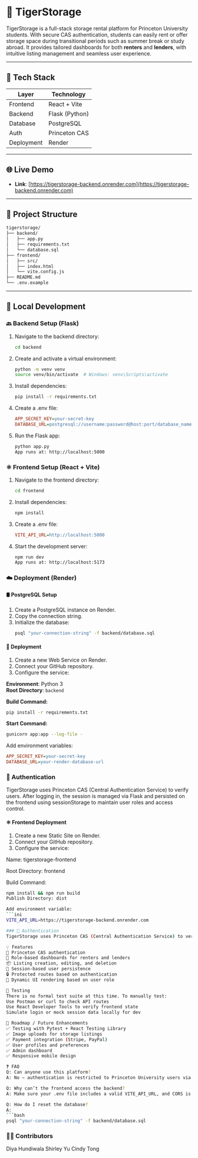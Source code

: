 # 🐯 TigerStorage

TigerStorage is a full-stack storage rental platform for Princeton University students. With secure CAS authentication, students can easily rent or offer storage space during transitional periods such as summer break or study abroad. It provides tailored dashboards for both **renters** and **lenders**, with intuitive listing management and seamless user experience.

---

## 🧰 Tech Stack

| Layer       | Technology      |
|-------------|-----------------|
| Frontend    | React + Vite     |
| Backend     | Flask (Python)   |
| Database    | PostgreSQL       |
| Auth        | Princeton CAS    |
| Deployment  | Render           |

---

## 🌐 Live Demo

- **Link**: [https://tigerstorage-backend.onrender.com](https://tigerstorage-backend.onrender.com)

---

## 📁 Project Structure

```bash
tigerstorage/
├── backend/
│   ├── app.py
│   ├── requirements.txt
│   └── database.sql
├── frontend/
│   ├── src/
│   ├── index.html
│   └── vite.config.js
├── README.md
└── .env.example
```
---

## 🚀 Local Development

### 🔙 Backend Setup (Flask)

1. Navigate to the backend directory:
   ```bash
   cd backend
2. Create and activate a virtual environment:
   ```bash
   python -m venv venv
   source venv/bin/activate  # Windows: venv\Scripts\activate
3. Install dependencies:
   ```bash
   pip install -r requirements.txt
4. Create a .env file:
   ```ini
   APP_SECRET_KEY=your-secret-key
   DATABASE_URL=postgresql://username:password@host:port/database_name
5. Run the Flask app:
   ```bash
   python app.py
   App runs at: http://localhost:5000

### ⚛️ Frontend Setup (React + Vite)
1. Navigate to the frontend directory:
   ```bash
   cd frontend
2. Install dependencies:
   ```bash
   npm install
3. Create a .env file:
   ```ini
   VITE_API_URL=http://localhost:5000
4. Start the development server:
   ```bash
   npm run dev
   App runs at: http://localhost:5173

### ☁️ Deployment (Render)

#### 🛢️ PostgreSQL Setup
1. Create a PostgreSQL instance on Render.
2. Copy the connection string.
3. Initialize the database:
   ```bash
   psql "your-connection-string" -f backend/database.sql

#### 🐍 Deployment
1. Create a new Web Service on Render.
2. Connect your GitHub repository.
3. Configure the service:

**Environment**: Python 3  
**Root Directory**: `backend`

**Build Command:**
```bash
pip install -r requirements.txt
```

**Start Command:**
```bash
gunicorn app:app --log-file -
```

Add environment variables:
   ```ini
APP_SECRET_KEY=your-secret-key
DATABASE_URL=your-render-database-url
```

### 🔐 Authentication
TigerStorage uses Princeton CAS (Central Authentication Service) to verify users. After logging in, the session is managed via Flask and persisted on the frontend using sessionStorage to maintain user roles and access control.

#### ⚛️ Frontend Deployment
1. Create a new Static Site on Render.
2. Connect your GitHub repository.
3. Configure the service:

Name: tigerstorage-frontend

Root Directory: frontend

Build Command:
   ```bash
   npm install && npm run build
Publish Directory: dist

Add environment variable:
   ```ini
VITE_API_URL=https://tigerstorage-backend.onrender.com

### 🔐 Authentication
TigerStorage uses Princeton CAS (Central Authentication Service) to verify users. After logging in, the session is managed via Flask and persisted on the frontend using sessionStorage to maintain user roles and access control.

💡 Features
🔐 Princeton CAS authentication
👥 Role-based dashboards for renters and lenders
📦 Listing creation, editing, and deletion
💾 Session-based user persistence
🔒 Protected routes based on authentication
🧭 Dynamic UI rendering based on user role

🧪 Testing
There is no formal test suite at this time. To manually test:
Use Postman or curl to check API routes
Use React Developer Tools to verify frontend state
Simulate login or mock session data locally for dev

📌 Roadmap / Future Enhancements
✅ Testing with Pytest + React Testing Library
✅ Image uploads for storage listings
✅ Payment integration (Stripe, PayPal)
✅ User profiles and preferences
✅ Admin dashboard
✅ Responsive mobile design

❓ FAQ
Q: Can anyone use this platform?
A: No — authentication is restricted to Princeton University users via CAS.

Q: Why can’t the frontend access the backend?
A: Make sure your .env file includes a valid VITE_API_URL, and CORS is configured in Flask.

Q: How do I reset the database?
A:
   ```bash
   psql "your-connection-string" -f backend/database.sql
   ```

### 👩‍💻 Contributors
Diya Hundiwala
Shirley Yu
Cindy Tong